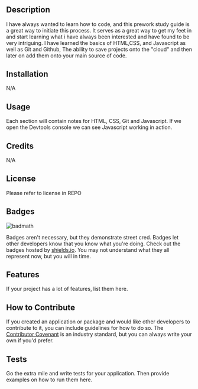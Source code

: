 
# <Prework-StudyGuide>

## Description

I have always wanted to learn how to code, and this prework study guide is a great way to initiate this process. It serves as a great way to get my feet in and start learning what i have always been interested and have found to be very intriguing. I have learned the basics of HTML,CSS, and Javascript as well as Git and Github, The ability to save projects onto the "cloud" and then later on add them onto your main source of code.

## Installation

N/A

## Usage

Each section will contain notes for HTML, CSS, Git and Javascript. If we open the Devtools console we can see Javascript working in action.

## Credits

N/A

## License

Please refer to license in REPO

## Badges

![badmath](https://img.shields.io/github/languages/top/nielsenjared/badmath)

Badges aren't necessary, but they demonstrate street cred. Badges let other developers know that you know what you're doing. Check out the badges hosted by [shields.io](https://shields.io/). You may not understand what they all represent now, but you will in time.

## Features

If your project has a lot of features, list them here.

## How to Contribute

If you created an application or package and would like other developers to contribute to it, you can include guidelines for how to do so. The [Contributor Covenant](https://www.contributor-covenant.org/) is an industry standard, but you can always write your own if you'd prefer.

## Tests

Go the extra mile and write tests for your application. Then provide examples on how to run them here.